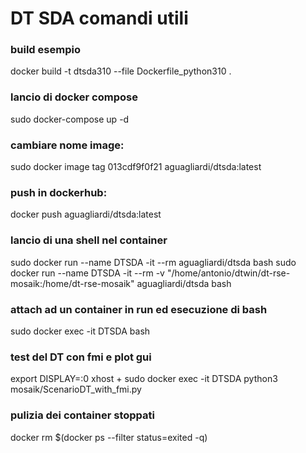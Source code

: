 
# DT SDA comandi utili

### build esempio
docker build -t dtsda310 --file Dockerfile_python310 .
### lancio di docker compose
sudo docker-compose up -d
### cambiare nome image:
sudo docker image tag 013cdf9f0f21 aguagliardi/dtsda:latest
### push in dockerhub:
docker push aguagliardi/dtsda:latest
### lancio di una shell nel container
sudo docker run --name DTSDA -it   --rm aguagliardi/dtsda bash
sudo docker run --name DTSDA -it   --rm -v "/home/antonio/dtwin/dt-rse-mosaik:/home/dt-rse-mosaik" aguagliardi/dtsda bash
### attach ad un container in run ed esecuzione di bash
sudo docker exec -it DTSDA bash
### test del DT con fmi e plot gui
export DISPLAY=:0
xhost +
sudo docker exec -it DTSDA python3 mosaik/ScenarioDT_with_fmi.py
### pulizia dei container stoppati
docker rm $(docker ps --filter status=exited -q)
